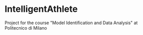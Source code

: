 # IntelligentAthlete
Project for the course "Model Identification and Data Analysis" at Politecnico di Milano
